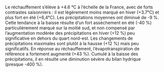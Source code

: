Le réchauffement s’élève à +4.6 °C à l’échelle de la France, avec de forts contrastes saisonniers : il est légèrement moins marqué en hiver (+3.7°C) et plus fort en été (+6,4°C).
Les précipitations moyennes ont diminué de -9 %. Cette tendance à la baisse résulte d’un fort assèchement en été (-40 %) particulièrement marqué sur la moitié sud, et non compensé par l’augmentation modérée des précipitations en hiver (+12 %) peu significative en dehors du quart nord-est.
Les changements de précipitations maximales sont plutôt à la hausse (+12 %) mais peu significatifs.
En réponse au réchauffement, l’évapotranspiration de référence a fortement augmenté (+43 %). Cumulé à la baisse des précipitations, il en résulte une diminution sévère du bilan hydrique (presque -400 %).
